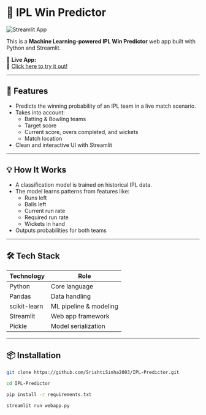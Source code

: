 # 🏏 IPL Win Predictor

![Streamlit App](https://img.shields.io/badge/Made%20With-Streamlit-blue?style=for-the-badge&logo=streamlit)

This is a **Machine Learning-powered IPL Win Predictor** web app built with Python and Streamlit.

📍 **Live App:**  
🔗 [Click here to try it out!](https://ipl-predictor-cricklytics.streamlit.app/)

---

## 🚀 Features

- Predicts the winning probability of an IPL team in a live match scenario.
- Takes into account:
  - Batting & Bowling teams
  - Target score
  - Current score, overs completed, and wickets
  - Match location
- Clean and interactive UI with Streamlit

---

## 💡 How It Works

- A classification model is trained on historical IPL data.
- The model learns patterns from features like:
  - Runs left
  - Balls left
  - Current run rate
  - Required run rate
  - Wickets in hand
- Outputs probabilities for both teams

---

## 🛠️ Tech Stack

| Technology     | Role                    |
|----------------|-------------------------|
| Python         | Core language           |
| Pandas         | Data handling            |
| scikit-learn   | ML pipeline & modeling  |
| Streamlit      | Web app framework       |
| Pickle         | Model serialization     |

---

## 📦 Installation

```bash
git clone https://github.com/SrishtiSinha2003/IPL-Predictor.git
```
```bash
cd IPL-Predictor
```
```bash
pip install -r requirements.txt
```
```bash
streamlit run webapp.py
```
